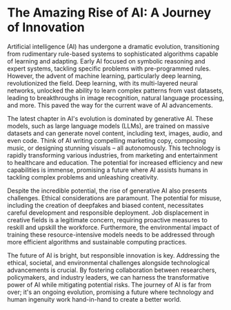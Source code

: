 # The Amazing Rise of AI: A Journey of Innovation

Artificial intelligence (AI) has undergone a dramatic evolution, transitioning from rudimentary rule-based systems to sophisticated algorithms capable of learning and adapting.  Early AI focused on symbolic reasoning and expert systems, tackling specific problems with pre-programmed rules.  However, the advent of machine learning, particularly deep learning, revolutionized the field.  Deep learning, with its multi-layered neural networks, unlocked the ability to learn complex patterns from vast datasets, leading to breakthroughs in image recognition, natural language processing, and more. This paved the way for the current wave of AI advancements.


The latest chapter in AI's evolution is dominated by generative AI.  These models, such as large language models (LLMs), are trained on massive datasets and can generate novel content, including text, images, audio, and even code.  Think of AI writing compelling marketing copy, composing music, or designing stunning visuals – all autonomously. This technology is rapidly transforming various industries, from marketing and entertainment to healthcare and education.  The potential for increased efficiency and new capabilities is immense, promising a future where AI assists humans in tackling complex problems and unleashing creativity.


Despite the incredible potential, the rise of generative AI also presents challenges.  Ethical considerations are paramount.  The potential for misuse, including the creation of deepfakes and biased content, necessitates careful development and responsible deployment.  Job displacement in creative fields is a legitimate concern, requiring proactive measures to reskill and upskill the workforce.  Furthermore, the environmental impact of training these resource-intensive models needs to be addressed through more efficient algorithms and sustainable computing practices.


The future of AI is bright, but responsible innovation is key.  Addressing the ethical, societal, and environmental challenges alongside technological advancements is crucial.  By fostering collaboration between researchers, policymakers, and industry leaders, we can harness the transformative power of AI while mitigating potential risks.  The journey of AI is far from over; it's an ongoing evolution, promising a future where technology and human ingenuity work hand-in-hand to create a better world.
